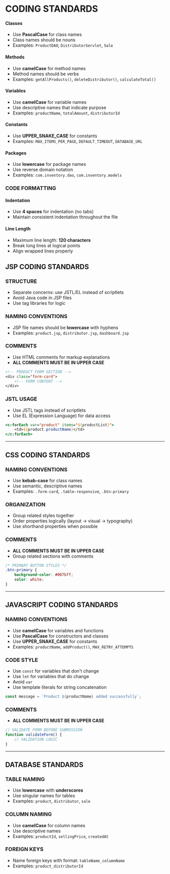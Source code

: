 # CODING STANDARDS
#### Classes
- Use **PascalCase** for class names
- Class names should be nouns
- Examples: `ProductDAO`, `DistributorServlet`, `Sale`

#### Methods
- Use **camelCase** for method names
- Method names should be verbs
- Examples: `getAllProducts()`, `deleteDistributor()`, `calculateTotal()`

#### Variables
- Use **camelCase** for variable names
- Use descriptive names that indicate purpose
- Examples: `productName`, `totalAmount`, `distributorId`

#### Constants
- Use **UPPER_SNAKE_CASE** for constants
- Examples: `MAX_ITEMS_PER_PAGE`, `DEFAULT_TIMEOUT`, `DATABASE_URL`

#### Packages
- Use **lowercase** for package names
- Use reverse domain notation
- Examples: `com.inventory.dao`, `com.inventory.models`

### CODE FORMATTING

#### Indentation
- Use **4 spaces** for indentation (no tabs)
- Maintain consistent indentation throughout the file

#### Line Length
- Maximum line length: **120 characters**
- Break long lines at logical points
- Align wrapped lines properly



## JSP CODING STANDARDS

### STRUCTURE
- Separate concerns: use JSTL/EL instead of scriptlets
- Avoid Java code in JSP files
- Use tag libraries for logic

### NAMING CONVENTIONS
- JSP file names should be **lowercase** with hyphens
- Examples: `product.jsp`, `distributor.jsp`, `dashboard.jsp`

### COMMENTS
- Use HTML comments for markup explanations
- **ALL COMMENTS MUST BE IN UPPER CASE**
```jsp
<!-- PRODUCT FORM SECTION -->
<div class="form-card">
    <!-- FORM CONTENT -->
</div>
```

### JSTL USAGE
- Use JSTL tags instead of scriptlets
- Use EL (Expression Language) for data access
```jsp
<c:forEach var="product" items="${productList}">
    <td>${product.productName}</td>
</c:forEach>
```

---

## CSS CODING STANDARDS

### NAMING CONVENTIONS
- Use **kebab-case** for class names
- Use semantic, descriptive names
- Examples: `.form-card`, `.table-responsive`, `.btn-primary`

### ORGANIZATION
- Group related styles together
- Order properties logically (layout → visual → typography)
- Use shorthand properties when possible

### COMMENTS
- **ALL COMMENTS MUST BE IN UPPER CASE**
- Group related sections with comments
```css
/* PRIMARY BUTTON STYLES */
.btn-primary {
    background-color: #007bff;
    color: white;
}
```

---

## JAVASCRIPT CODING STANDARDS

### NAMING CONVENTIONS
- Use **camelCase** for variables and functions
- Use **PascalCase** for constructors and classes
- Use **UPPER_SNAKE_CASE** for constants
- Examples: `productName`, `addProduct()`, `MAX_RETRY_ATTEMPTS`

### CODE STYLE
- Use `const` for variables that don't change
- Use `let` for variables that do change
- Avoid `var`
- Use template literals for string concatenation
```javascript
const message = `Product ${productName} added successfully`;
```

### COMMENTS
- **ALL COMMENTS MUST BE IN UPPER CASE**
```javascript
// VALIDATE FORM BEFORE SUBMISSION
function validateForm() {
    // VALIDATION LOGIC
}
```

---

## DATABASE STANDARDS

### TABLE NAMING
- Use **lowercase** with **underscores**
- Use singular names for tables
- Examples: `product`, `distributor`, `sale`

### COLUMN NAMING
- Use **camelCase** for column names
- Use descriptive names
- Examples: `productId`, `sellingPrice`, `createdAt`

### FOREIGN KEYS
- Name foreign keys with format: `tableName_columnName`
- Examples: `product_distributorId`
